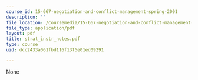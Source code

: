 ```yaml
---
course_id: 15-667-negotiation-and-conflict-management-spring-2001
description: ''
file_location: /coursemedia/15-667-negotiation-and-conflict-management-spring-2001/dcc2433a061fbd116f13f5e01ed09291_strat_instr_notes.pdf
file_type: application/pdf
layout: pdf
title: strat_instr_notes.pdf
type: course
uid: dcc2433a061fbd116f13f5e01ed09291

---
```

None